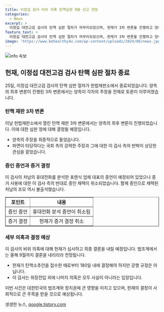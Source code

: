 ```yaml
---
title: 이정섭 검사 비위 의혹 탄핵심판 9월 선고 전망
categories:
  - News
excerpt: >
  이정섭 대전고검 검사의 탄핵 심판 절차가 마무리되었으며, 헌재가 3차 변론을 진행하고 양측의 최후 변론을 듣고 있다. 국회는 이 검사가 법률을 위반했다며 파면이 타당하다 주장하고, 이에 대해 검사 측은 사실관계 조사가 없이 무작정 탄핵소추부터 결의한 것이라고 반박했다. 헌재는 탄핵 사유에 대한 결정을 내리기 위해 노력하고 있으며, 선임 재판관 퇴임 전인 올해 9월까지 결론을 내릴 것으로 전망된다.
feature_text: >
  이정섭 대전고검 검사의 탄핵 심판 절차가 마무리되었으며, 헌재가 3차 변론을 진행하고 양측의 최후 변론을 듣고 있다. 국회는 이 검사가 법률을 위반했다며 파면이 타당하다 주장하고, 이에 대해 검사 측은 사실관계 조사가 없이 무작정 탄핵소추부터 결의한 것이라고 반박했다. 헌재는 탄핵 사유에 대한 결정을 내리기 위해 노력하고 있으며, 선임 재판관 퇴임 전인 올해 9월까지 결론을 내릴 것으로 전망된다.
image: 'https://www.behealthy4u.com/wp-content/uploads/2024/06/news.jpg'
---
```


<p><img src="https://www.behealthy4u.com/wp-content/uploads/2024/06/news.jpg" alt="info 속보" /></p>

<h2 data-ke-size="size26">헌재, 이정섭 대전고검 검사 탄핵 심판 절차 종료</h2>

<p data-ke-size="size16">25일, 이정섭 대전고검 검사의 탄핵 심판 절차가 헌법재판소에서 종료되었습니다. 양측의 최후 변론이 진행된 3차 변론에서는 양측이 각자의 주장을 전제로 토론이 이루어졌습니다.</p>

<h3>탄핵 재판 3차 변론</h3>

<p data-ke-size="size16">이날 헌법재판소에서 열린 탄핵 재판 3차 변론에서는 양측의 최후 변론이 진행되었습니다. 이에 대한 심판 정에 대해 결정될 예정입니다.</p>

<ul>
    <li>양측의 주장을 최종적으로 들었습니다.</li>
    <li>파면이 타당하다는 국회 측의 강력한 주장과 그에 대한 이 검사 측의 반박이 상당한 관심을 끌었습니다.</li>
</ul>

<h3>증인 증언과 증거 결정</h3>

<p data-ke-size="size16">이 검사의 처남의 휴대전화를 분석한 포렌식 업체 대표의 증언이 예정되어 있었으나 증거 사용에 대한 이 검사 측의 반대로 증인 채택이 취소되었습니다. 함께 증인으로 채택된 처남의 조모 역시 불출석했습니다.</p>

<table style="width: 100%;" border="1">
<tbody>
<tr>
<td style="text-align: center;"><b>포인트</b></td>
<td style="text-align: center;"><b>내용</b></td>
</tr>
<tr>
<td style="text-align: center; height: 23px;">증인 증언</td>
<td style="text-align: center; height: 23px;">휴대전화 분석 증언이 취소됨</td>
</tr>
<tr>
<td style="text-align: center;">증거 결정</td>
<td style="text-align: center;">헌재가 증거 결정 취소</td>
</tr>
</tbody>
</table>

<h3>세부 의혹과 결정 예상</h3>

<p data-ke-size="size16">이 검사의 비위 의혹에 대해 헌재가 심사하고 최종 결론을 내릴 예정입니다. 법조계에서는 올해 9월까지 결론을 내리리라 전망됩니다.</p>

<ul>
    <li>헌재가 탄핵소추안을 접수한 때로부터 180일 내에 결정해야 하지만 강행 규정은 아닙니다.</li>
    <li>이 검사는 위장전입 외에 나머지 의혹은 모두 사실이 아니라는 입장입니다.</li>
</ul>

<p data-ke-size="size16">이번 사건은 대한민국의 법조계와 정치권에 큰 영향을 미치고 있으며, 헌재의 결정이 사회적으로 큰 주목을 받을 것으로 예상됩니다.</p>
생생한 뉴스, <a href="https://qoogle.tistory.com" rel="dofollow">qoogle.tistory.com</a>


